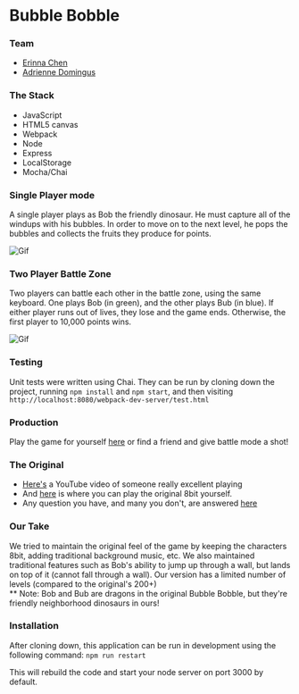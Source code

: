 # Bubble Bobble

### Team

* [Erinna Chen](https://github.com/erinnachen)
* [Adrienne Domingus](https://github.com/adriennedomingus)

### The Stack

* JavaScript
* HTML5 canvas
* Webpack
* Node
* Express
* LocalStorage
* Mocha/Chai

### Single Player mode

A single player plays as Bob the friendly dinosaur. He must capture all of the windups with his bubbles. In order to move on to the next level, he pops the bubbles and collects the fruits they produce for points.

![Gif](http://g.recordit.co/u35EwWHzXw.gif)

### Two Player Battle Zone

Two players can battle each other in the battle zone, using the same keyboard. One plays Bob (in green), and the other plays Bub (in blue). If either player runs out of lives, they lose and the game ends. Otherwise, the first player to 10,000 points wins.

![Gif](http://recordit.co/CAgkMS6US1.gif)

### Testing

Unit tests were written using Chai. They can be run by cloning down the project, running `npm install` and `npm start`, and then visiting `http://localhost:8080/webpack-dev-server/test.html`

### Production

Play the game for yourself [here](http://bubble-bobble-redux.herokuapp.com/) or find a friend and give battle mode a shot!

### The Original
* [Here's](https://www.youtube.com/watch?v=O49OgQ_kogw&t=1m2s) a YouTube video of someone really excellent playing
* And [here](http://www.8bbit.com/play/bubble-bobble/156) is where you can play the original 8bit yourself.
* Any question you have, and many you don't, are answered [here](http://www.gamefaqs.com/nes/563392-bubble-bobble/faqs/11179)

### Our Take

We tried to maintain the original feel of the game by keeping the characters 8bit, adding traditional background music, etc. We also maintained traditional features such as Bob's ability to jump up through a wall, but lands on top of it (cannot fall through a wall). Our version has a limited number of levels (compared to the original's 200+)   
  ** Note: Bob and Bub are dragons in the original Bubble Bobble, but they're friendly neighborhood dinosaurs in ours!

### Installation
After cloning down, this application can be run in development using the following command:
`npm run restart`

This will rebuild the code and start your node server on port 3000 by default.
